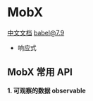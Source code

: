 # MobX

[中文文档](https://cn.mobx.js.org/)
[babel@7.9](https://babeljs.io/docs/en/usage)

+ 响应式

## MobX 常用 API

**1. 可观察的数据 observable**
